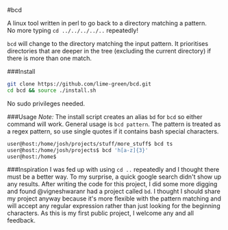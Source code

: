 #bcd

A linux tool written in perl to go back to a directory matching a pattern.  
No more typing `cd ../../../../..` repeatedly!

`bcd` will change to the directory matching the input pattern. It prioritises directories that are deeper in the tree (excluding the current directory) if there is more than one match.

###Install

```bash
git clone https://github.com/lime-green/bcd.git
cd bcd && source ./install.sh
```

No sudo privileges needed. 

###Usage
*Note:* The install script creates an alias `bd` for `bcd` so either command will work.
General usage is `bcd pattern`. The pattern is treated as a regex pattern, so use single quotes if it contains bash special characters.

```bash
user@host:/home/josh/projects/stuff/more_stuff$ bcd ts
user@host:/home/josh/projects$ bcd 'h[a-z]{3}'
user@host:/home$ 
```

###Inspiration
I was fed up with using `cd ..` repeatedly and I thought there must be a better way. To my surprise, a quick google search didn't show up any results. After writing the code for this project, I did some more digging and found @vigneshwaranr had a project called `bd`. I thought I should share my project anyway because it's more flexible with the pattern matching and will accept any regular expression rather than just looking for the beginning characters. As this is my first public project, I welcome any and all feedback.
